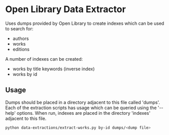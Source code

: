 Open Library Data Extractor
===

Uses dumps provided by Open Library to create indexes which can be
used to search for:

- authors
- works
- editions

A number of indexes can be created:

- works by title keywords (inverse index)
- works by id

Usage
---

Dumps should be placed in a directory adjacent to this file called
'dumps'. Each of the extraction scripts has usage which can be queried
using the '--help' options. When run, indexes are placed in the
directory 'indexes' adjacent to this file.

```bash
python data-extractions/extract-works.py by-id dumps/<dump file>
```